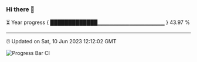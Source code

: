 ### Hi there 👋

⏳ Year progress { █████████████▁▁▁▁▁▁▁▁▁▁▁▁▁▁▁▁▁ } 43.97 %

---

⏰ Updated on Sat, 10 Jun 2023 12:12:02 GMT

![Progress Bar CI](https://github.com/Shyam-Makwana/GitHub-Actions-Demo/workflows/Progress%20Bar%20CI/badge.svg)
